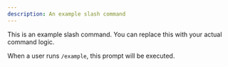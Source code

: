 ```yaml
---
description: An example slash command
---
```


This is an example slash command. You can replace this with your actual command logic.

When a user runs `/example`, this prompt will be executed.
